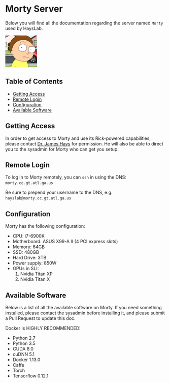 # Morty Server

Below you will find all the documentation regarding the server named `Morty` used by HaysLab.

<img src="./images/Morty.png" width="100px" height="100px">

## Table of Contents
- [Getting Access](#getting-access)
- [Remote Login](#remote-login)
- [Configuration](#configuration)
- [Available Software](#available-software)

## Getting Access

In order to get access to Morty and use its Rick-powered capabilities, please contact [Dr. James Hays](http://www.cc.gatech.edu/~hays/) for permission. He will also be able to direct you to the sysadmin for Morty who can get you setup.

## Remote Login

To log in to Morty remotely, you can `ssh` in using the DNS: `morty.cc.gt.atl.ga.us`

Be sure to prepend your username to the DNS, e.g. `hayslab@morty.cc.gt.atl.ga.us` 

## Configuration

Morty has the following configuration:

- CPU: i7-6900K
- Motherboard: ASUS X99-A II (4 PCI express slots)
- Memory: 64GB
- SSD: 480GB
- Hard Drive: 3TB
- Power supply: 850W
- GPUs in SLI:
  1. Nvidia Titan XP
  2. Nvidia Titan X

## Available Software

Below is a list of all the available software on Morty. If you need something installed, please contact the sysadmin before installing it, and please submit a Pull Request to update this doc.

Docker is HIGHLY RECOMMENDED!

- Python 2.7
- Python 3.5
- CUDA 8.0
- cuDNN 5.1
- Docker 1.13.0
- Caffe
- Torch
- Tensorflow 0.12.1
